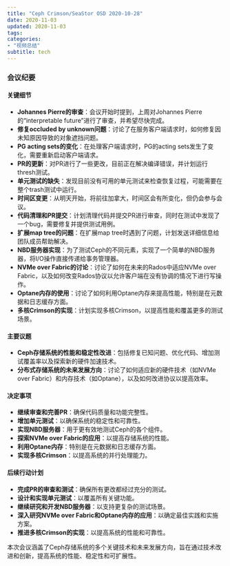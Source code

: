 ```yaml
---
title: "Ceph Crimson/SeaStor OSD 2020-10-28"
date: 2020-11-03
updated: 2020-11-03
tags:
categories:
- "视频总结"
subtitle: tech
---
```



### 会议纪要

#### 关键细节
- **Johannes Pierre的审查**：会议开始时提到，上周对Johannes Pierre的“interpretable future”进行了审查，并希望尽快完成。
- **修复occluded by unknown问题**：讨论了在服务客户端请求时，如何修复因未知原因导致的对象遮挡问题。
- **PG acting sets的变化**：在处理客户端请求时，PG的acting sets发生了变化，需要重新启动客户端请求。
- **PR的更新**：对PR进行了一些更改，目前正在解决编译错误，并计划运行thresh测试。
- **单元测试的缺失**：发现目前没有可用的单元测试来检查恢复过程，可能需要在整个trash测试中运行。
- **时间区变更**：从明天开始，将前往加拿大，时间区会有所变化，但仍会参与会议。
- **代码清理和PR提交**：计划清理代码并提交PR进行审查，同时在测试中发现了一个bug，需要修复并提供测试用例。
- **扩展map tree的问题**：在扩展map tree时遇到了问题，计划发送详细信息给团队成员帮助解决。
- **NBD服务器实现**：为了测试Ceph的不同元素，实现了一个简单的NBD服务器，将I/O操作直接传递给事务管理器。
- **NVMe over Fabric的讨论**：讨论了如何在未来的Rados中适应NVMe over Fabric，以及如何改变Rados协议以允许客户端在没有协调的情况下进行写操作。
- **Optane内存的使用**：讨论了如何利用Optane内存来提高性能，特别是在元数据和日志缓存方面。
- **多核Crimson的实现**：计划实现多核Crimson，以提高性能和覆盖更多的测试场景。

#### 主要议题
- **Ceph存储系统的性能和稳定性改进**：包括修复已知问题、优化代码、增加测试覆盖率以及探索新的硬件加速技术。
- **分布式存储系统的未来发展方向**：讨论了如何适应新的硬件技术（如NVMe over Fabric）和内存技术（如Optane），以及如何改进协议以提高效率。

#### 决定事项
- **继续审查和完善PR**：确保代码质量和功能完整性。
- **增加单元测试**：以确保系统的稳定性和可靠性。
- **实现NBD服务器**：用于更有效地测试Ceph的各个组件。
- **探索NVMe over Fabric的应用**：以提高存储系统的性能。
- **利用Optane内存**：特别是在元数据和日志缓存方面。
- **实现多核Crimson**：以提高系统的并行处理能力。

#### 后续行动计划
- **完成PR的审查和测试**：确保所有更改都经过充分的测试。
- **设计和实现单元测试**：以覆盖所有关键功能。
- **继续研究和开发NBD服务器**：以支持更复杂的测试场景。
- **深入研究NVMe over Fabric和Optane内存的应用**：以确定最佳实践和实施方案。
- **推进多核Crimson的实现**：以提高系统的性能和可靠性。

本次会议涵盖了Ceph存储系统的多个关键技术和未来发展方向，旨在通过技术改进和创新，提高系统的性能、稳定性和可扩展性。